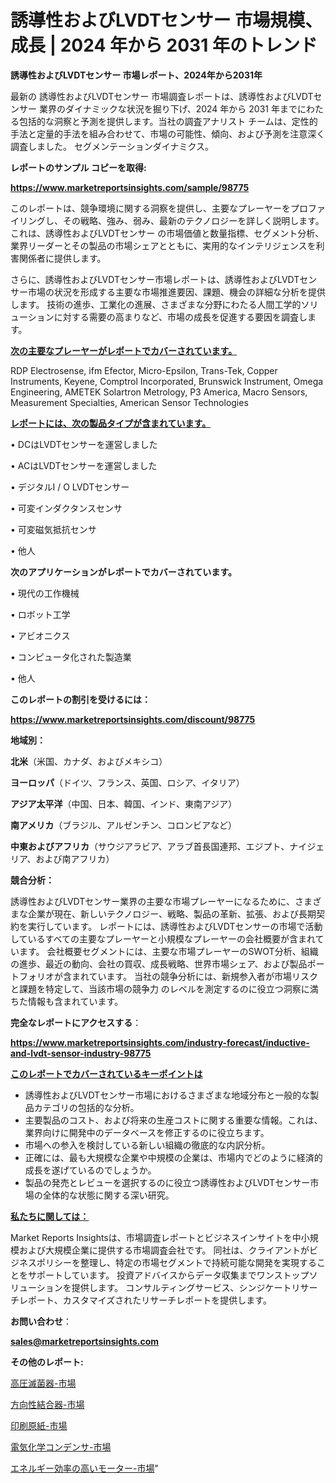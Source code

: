# 誘導性およびLVDTセンサー 市場規模、成長 | 2024 年から 2031 年のトレンド

<strong>誘導性およびLVDTセンサー 市場レポート、2024年から2031年</strong>

最新の 誘導性およびLVDTセンサー 市場調査レポートは、誘導性およびLVDTセンサー 業界のダイナミックな状況を掘り下げ、2024 年から 2031 年までにわたる包括的な洞察と予測を提供します。当社の調査アナリスト チームは、定性的手法と定量的手法を組み合わせて、市場の可能性、傾向、および予測を注意深く調査しました。 セグメンテーションダイナミクス。



<strong>レポートのサンプル コピーを取得:</strong> <a href=https://www.marketreportsinsights.com/sample/98775>

<strong><u>https://www.marketreportsinsights.com/sample/98775</u></strong></a>

このレポートは、競争環境に関する洞察を提供し、主要なプレーヤーをプロファイリングし、その戦略、強み、弱み、最新のテクノロジーを詳しく説明します。 これは、誘導性およびLVDTセンサー の市場価値と数量指標、セグメント分析、業界リーダーとその製品の市場シェアとともに、実用的なインテリジェンスを利害関係者に提供します。

さらに、誘導性およびLVDTセンサー市場レポートは、誘導性およびLVDTセンサー市場の状況を形成する主要な市場推進要因、課題、機会の詳細な分析を提供します。 技術の進歩、工業化の進展、さまざまな分野にわたる人間工学的ソリューションに対する需要の高まりなど、市場の成長を促進する要因を調査します。



<strong><u>次の主要なプレーヤーがレポートでカバーされています。</u></strong>

RDP Electrosense, ifm Efector, Micro-Epsilon, Trans-Tek, Copper Instruments, Keyene, Comptrol Incorporated, Brunswick Instrument, Omega Engineering, AMETEK Solartron Metrology, P3 America, Macro Sensors, Measurement Specialties, American Sensor Technologies



<strong><u><b>レポートには、次の製品タイプが含まれています。</b></u></strong>

• DCはLVDTセンサーを運営しました

• ACはLVDTセンサーを運営しました

• デジタルI / O LVDTセンサー

• 可変インダクタンスセンサ

• 可変磁気抵抗センサ

• 他人



<strong><b>次のアプリケーションがレポートでカバーされています。</b></strong>

• 現代の工作機械

• ロボット工学

• アビオニクス

• コンピュータ化された製造業

• 他人



<strong><b>このレポートの割引を受けるには：</b></strong><a href=https://www.marketreportsinsights.com/discount/98775>

<strong><u>https://www.marketreportsinsights.com/discount/98775</u></strong></a>



<strong>地域別：</strong>



<strong>北米</strong>（米国、カナダ、およびメキシコ）



<strong>ヨーロッパ</strong>（ドイツ、フランス、英国、ロシア、イタリア）



<strong>アジア太平洋</strong>（中国、日本、韓国、インド、東南アジア）



<strong>南アメリカ</strong>（ブラジル、アルゼンチン、コロンビアなど）



<strong>中東およびアフリカ</strong>（サウジアラビア、アラブ首長国連邦、エジプト、ナイジェリア、および南アフリカ）



<strong>競合分析：</strong>

誘導性およびLVDTセンサー業界の主要な市場プレーヤーになるために、さまざまな企業が現在、新しいテクノロジー、戦略、製品の革新、拡張、および長期契約を実行しています。 レポートには、誘導性およびLVDTセンサーの市場で活動しているすべての主要なプレーヤーと小規模なプレーヤーの会社概要が含まれています。 会社概要セグメントには、主要な市場プレーヤーのSWOT分析、組織の進歩、最近の動向、会社の買収、成長戦略、世界市場シェア、および製品ポートフォリオが含まれています。 当社の競争分析には、新規参入者が市場リスクと課題を特定して、当該市場の競争力 のレベルを測定するのに役立つ洞察に満ちた情報も含まれています。



<strong>完全なレポートにアクセスする</strong>：

<a href=https://www.marketreportsinsights.com/industry-forecast/inductive-and-lvdt-sensor-industry-98775>

<strong><u>https://www.marketreportsinsights.com/industry-forecast/inductive-and-lvdt-sensor-industry-98775</u></strong></a>



<strong><u><b>このレポートでカバーされているキーポイントは</b></u></strong>
<ul>
  <li>誘導性およびLVDTセンサー市場におけるさまざまな地域分布と一般的な製品カテゴリの包括的な分析。</li>
  <li>主要製品のコスト、および将来の生産コストに関する重要な情報。これは、業界向けに開発中のデータベースを修正するのに役立ちます。</li>
  <li>市場への参入を検討している新しい組織の徹底的な内訳分析。</li>
  <li>正確には、最も大規模な企業や中規模の企業は、市場内でどのように経済的成長を遂げているのでしょうか。</li>
  <li>製品の発売とレビューを選択するのに役立つ誘導性およびLVDTセンサー市場の全体的な状態に関する深い研究。</li>
</ul>


<strong><u><b>私たちに関しては：</b></u></strong>

Market Reports Insightsは、市場調査レポートとビジネスインサイトを中小規模および大規模企業に提供する市場調査会社です。 同社は、クライアントがビジネスポリシーを整理し、特定の市場セグメントで持続可能な開発を実現することをサポートしています。 投資アドバイスからデータ収集までワンストップソリューションを提供します。 コンサルティングサービス、シンジケートリサーチレポート、カスタマイズされたリサーチレポートを提供します。



<strong><b>お問い合わせ</b></strong>：

<a href=mailto:sales@marketreportsinsights.com>

<strong><u>sales@marketreportsinsights.com</u></strong></a>



<strong>その他のレポート:</strong>

<a href=https://www.linkedin.com/pulse/高圧滅菌器-市場-2023-最新の-cagr-および成長分析-2030-fexpf/>高圧滅菌器-市場</a>

<a href=https://www.linkedin.com/pulse/方向性結合器-市場-2030-年までの需要に焦点を当てた-2023-年調査レポート-zahjf/>方向性結合器-市場</a>

<a href=https://www.linkedin.com/pulse/印刷原紙-市場-2023-年のダイナミクスとビジネストレンド-2030-pr-news-hub-rabuf/>印刷原紙-市場</a>

<a href=https://www.linkedin.com/pulse/電気化学コンデンサ-市場-2023-swot-分析と最新イノベーション-2030-market-tribunal-04eqf/>電気化学コンデンサ-市場</a>

<a href=https://www.linkedin.com/pulse/エネルギー効率の高いモーター-市場-2023-swot-分析と最新イノベーション-2030-pr-news-hub-rlzwf/>エネルギー効率の高いモーター-市場</a>"
